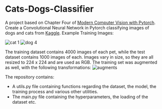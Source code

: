# Cats-Dogs-Classifier

A project based on Chapter Four of [Modern Computer Vision with Pytorch]. Create a Convolutional Neural Network in Pytorch classifying images of dogs and cats from [Kaggle].
Example Training Images:

![cat 1](https://github.com/aristosp/Cats-Dogs-Classifier/assets/62808962/7442d848-ab19-4ccf-9254-0fc0467388ff) ![dog 4](https://github.com/aristosp/Cats-Dogs-Classifier/assets/62808962/60451cac-5fe7-49b6-ae70-b456b70021b0)

The training dataset contains 4000 images of each pet, while the test dataset contains 1000 images of each. Images vary in size, so they are all resized to 224 x 224 and are used as RGB. The training set was augmented as well, with the following transformations:
![augments](https://github.com/aristosp/Cats-Dogs-Classifier/assets/62808962/097702d9-cbec-4d02-912b-5a99938a47f1)

The repository contains:
* A utils.py file containing functions regarding the dataset, the model, the training process and various other utilities.
* The main.py file containing the hyperparameters, the loading of the dataset etc.







[Modern Computer Vision with Pytorch]: https://www.oreilly.com/library/view/modern-computer-vision/9781839213472/
[Kaggle]: https://www.kaggle.com/datasets/tongpython/cat-and-dog
